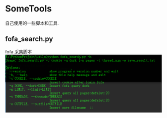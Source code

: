 # SomeTools
自己使用的一些脚本和工具.

## fofa_search.py
fofa 采集脚本
![1](https://github.com/ggg4566/SomeTools/blob/master/images/fofa_.png)

